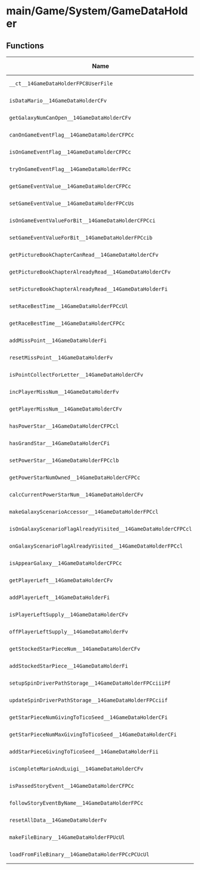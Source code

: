 # main/Game/System/GameDataHolder

## Functions

| Name | Address | Match % |
|------|---------|---------|
| `__ct__14GameDataHolderFPC8UserFile` | `0x803B2C60` | :x: (0.0%) |
| `isDataMario__14GameDataHolderCFv` | `0x803B2E18` | :x: (0.0%) |
| `getGalaxyNumCanOpen__14GameDataHolderCFv` | `0x803B2E4C` | :x: (0.0%) |
| `canOnGameEventFlag__14GameDataHolderCFPCc` | `0x803B2EDC` | :x: (0.0%) |
| `isOnGameEventFlag__14GameDataHolderCFPCc` | `0x803B2EE4` | :x: (0.0%) |
| `tryOnGameEventFlag__14GameDataHolderFPCc` | `0x803B2EEC` | :x: (0.0%) |
| `getGameEventValue__14GameDataHolderCFPCc` | `0x803B2EF4` | :x: (0.0%) |
| `setGameEventValue__14GameDataHolderFPCcUs` | `0x803B2F1C` | :x: (0.0%) |
| `isOnGameEventValueForBit__14GameDataHolderCFPCci` | `0x803B2F24` | :x: (0.0%) |
| `setGameEventValueForBit__14GameDataHolderFPCcib` | `0x803B2F6C` | :x: (0.0%) |
| `getPictureBookChapterCanRead__14GameDataHolderCFv` | `0x803B2FE0` | :x: (0.0%) |
| `getPictureBookChapterAlreadyRead__14GameDataHolderCFv` | `0x803B306C` | :x: (0.0%) |
| `setPictureBookChapterAlreadyRead__14GameDataHolderFi` | `0x803B307C` | :x: (0.0%) |
| `setRaceBestTime__14GameDataHolderFPCcUl` | `0x803B3094` | :x: (0.0%) |
| `getRaceBestTime__14GameDataHolderCFPCc` | `0x803B3124` | :x: (0.0%) |
| `addMissPoint__14GameDataHolderFi` | `0x803B31B4` | :x: (0.0%) |
| `resetMissPoint__14GameDataHolderFv` | `0x803B321C` | :x: (0.0%) |
| `isPointCollectForLetter__14GameDataHolderCFv` | `0x803B3230` | :x: (0.0%) |
| `incPlayerMissNum__14GameDataHolderFv` | `0x803B326C` | :x: (0.0%) |
| `getPlayerMissNum__14GameDataHolderCFv` | `0x803B32D4` | :x: (0.0%) |
| `hasPowerStar__14GameDataHolderCFPCcl` | `0x803B3310` | :x: (0.0%) |
| `hasGrandStar__14GameDataHolderCFi` | `0x803B334C` | :x: (0.0%) |
| `setPowerStar__14GameDataHolderFPCclb` | `0x803B339C` | :x: (0.0%) |
| `getPowerStarNumOwned__14GameDataHolderCFPCc` | `0x803B33E8` | :x: (0.0%) |
| `calcCurrentPowerStarNum__14GameDataHolderCFv` | `0x803B33F0` | :x: (0.0%) |
| `makeGalaxyScenarioAccessor__14GameDataHolderFPCcl` | `0x803B33F8` | :x: (0.0%) |
| `isOnGalaxyScenarioFlagAlreadyVisited__14GameDataHolderCFPCcl` | `0x803B3400` | :x: (0.0%) |
| `onGalaxyScenarioFlagAlreadyVisited__14GameDataHolderFPCcl` | `0x803B3480` | :x: (0.0%) |
| `isAppearGalaxy__14GameDataHolderCFPCc` | `0x803B34FC` | :x: (0.0%) |
| `getPlayerLeft__14GameDataHolderCFv` | `0x803B3564` | :x: (0.0%) |
| `addPlayerLeft__14GameDataHolderFi` | `0x803B356C` | :x: (0.0%) |
| `isPlayerLeftSupply__14GameDataHolderCFv` | `0x803B3574` | :x: (0.0%) |
| `offPlayerLeftSupply__14GameDataHolderFv` | `0x803B357C` | :x: (0.0%) |
| `getStockedStarPieceNum__14GameDataHolderCFv` | `0x803B3584` | :x: (0.0%) |
| `addStockedStarPiece__14GameDataHolderFi` | `0x803B3590` | :x: (0.0%) |
| `setupSpinDriverPathStorage__14GameDataHolderFPCciiiPf` | `0x803B3598` | :x: (0.0%) |
| `updateSpinDriverPathStorage__14GameDataHolderFPCciif` | `0x803B35A0` | :x: (0.0%) |
| `getStarPieceNumGivingToTicoSeed__14GameDataHolderCFi` | `0x803B35A8` | :x: (0.0%) |
| `getStarPieceNumMaxGivingToTicoSeed__14GameDataHolderCFi` | `0x803B35B0` | :x: (0.0%) |
| `addStarPieceGivingToTicoSeed__14GameDataHolderFii` | `0x803B35B8` | :x: (0.0%) |
| `isCompleteMarioAndLuigi__14GameDataHolderCFv` | `0x803B35C0` | :x: (0.0%) |
| `isPassedStoryEvent__14GameDataHolderCFPCc` | `0x803B35C8` | :x: (0.0%) |
| `followStoryEventByName__14GameDataHolderFPCc` | `0x803B364C` | :x: (0.0%) |
| `resetAllData__14GameDataHolderFv` | `0x803B36C4` | :x: (0.0%) |
| `makeFileBinary__14GameDataHolderFPUcUl` | `0x803B3758` | :x: (0.0%) |
| `loadFromFileBinary__14GameDataHolderFPCcPCUcUl` | `0x803B3760` | :x: (0.0%) |